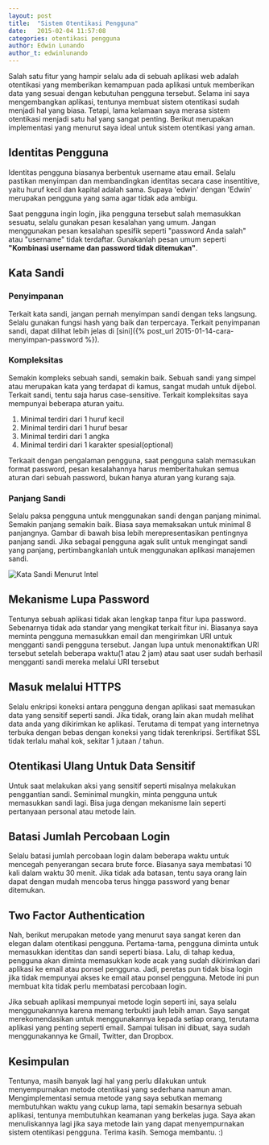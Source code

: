 ```yaml
---
layout: post
title:  "Sistem Otentikasi Pengguna"
date:   2015-02-04 11:57:08
categories: otentikasi pengguna
author: Edwin Lunando
author_t: edwinlunando
---
```


Salah satu fitur yang hampir selalu ada di sebuah aplikasi web adalah otentikasi yang memberikan kemampuan pada aplikasi untuk memberikan data yang sesuai dengan kebutuhan pengguna tersebut. Selama ini saya mengembangkan aplikasi, tentunya membuat sistem otentikasi sudah menjadi hal yang biasa. Tetapi, lama kelamaan saya merasa sistem otentikasi menjadi satu hal yang sangat penting. Berikut merupakan implementasi yang menurut saya ideal untuk sistem otentikasi yang aman.

## Identitas Pengguna ##

Identitas pengguna biasanya berbentuk username atau email. Selalu pastikan menyimpan dan membandingkan identitas secara case insentitive, yaitu huruf kecil dan kapital adalah sama. Supaya 'edwin' dengan 'Edwin' merupakan pengguna yang sama agar tidak ada ambigu.

Saat pengguna ingin login, jika pengguna tersebut salah memasukkan sesuatu, selalu gunakan pesan kesalahan yang umum. Jangan menggunakan pesan kesalahan spesifik seperti "password Anda salah" atau "username" tidak terdaftar. Gunakanlah pesan umum seperti **"Kombinasi username dan password tidak ditemukan"**.

## Kata Sandi ##

### Penyimpanan ###

Terkait kata sandi, jangan pernah menyimpan sandi dengan teks langsung. Selalu gunakan fungsi hash yang baik dan terpercaya. Terkait penyimpanan sandi, dapat dilihat lebih jelas di [sini]({% post_url 2015-01-14-cara-menyimpan-password %}).

### Kompleksitas ###

Semakin kompleks sebuah sandi, semakin baik. Sebuah sandi yang simpel atau merupakan kata yang terdapat di kamus, sangat mudah untuk dijebol. Terkait sandi, tentu saja harus case-sensitive. Terkait kompleksitas saya mempunyai beberapa aturan yaitu.

1. Minimal terdiri dari 1 huruf kecil
2. Minimal terdiri dari 1 huruf besar
3. Minimal terdiri dari 1 angka
4. Minimal terdiri dari 1 karakter spesial(optional)

Terkaait dengan pengalaman pengguna, saat pengguna salah memasukan format password, pesan kesalahannya harus memberitahukan semua aturan dari sebuah password, bukan hanya aturan yang kurang saja.

### Panjang Sandi ###

Selalu paksa pengguna untuk menggunakan sandi dengan panjang minimal. Semakin panjang semakin baik. Biasa saya memaksakan untuk minimal 8 panjangnya. Gambar di bawah bisa lebih merepresentasikan pentingnya panjang sandi. Jika sebagai pengguna agak sulit untuk mengingat sandi yang panjang, pertimbangkanlah untuk menggunakan aplikasi manajemen sandi.

![Kata Sandi Menurut Intel][1]

## Mekanisme Lupa Password ##

Tentunya sebuah aplikasi tidak akan lengkap tanpa fitur lupa password. Sebenarnya tidak ada standar yang mengikat terkait fitur ini. Biasanya saya meminta pengguna memasukkan email dan mengirimkan URI untuk mengganti sandi pengguna tersebut. Jangan lupa untuk menonaktifkan URI tersebut setelah beberapa waktu(1 atau 2 jam) atau saat user sudah berhasil mengganti sandi mereka melalui URI tersebut

## Masuk melalui HTTPS ##

Selalu enkripsi koneksi antara pengguna dengan aplikasi saat memasukan data yang sensitif seperti sandi. Jika tidak, orang lain akan mudah melihat data anda yang dikirimkan ke aplikasi. Terutama di tempat yang internetnya terbuka dengan bebas dengan koneksi yang tidak terenkripsi. Sertifikat SSL tidak terlalu mahal kok, sekitar 1 jutaan / tahun.

## Otentikasi Ulang Untuk Data Sensitif ##

Untuk saat melakukan aksi yang sensitif seperti misalnya melakukan penggantian sandi. Seminimal mungkin, minta pengguna untuk memasukkan sandi lagi. Bisa juga dengan mekanisme lain seperti pertanyaan personal atau metode lain.

## Batasi Jumlah Percobaan Login ##

Selalu batasi jumlah percobaan login dalam beberapa waktu untuk mencegah penyerangan secara brute force. Biasanya saya membatasi 10 kali dalam waktu 30 menit. Jika tidak ada batasan, tentu saya orang lain dapat dengan mudah mencoba terus hingga password yang benar ditemukan.

## Two Factor Authentication ##

Nah, berikut merupakan metode yang menurut saya sangat keren dan elegan dalam otentikasi pengguna. Pertama-tama, pengguna diminta untuk memasukkan identitas dan sandi seperti biasa. Lalu, di tahap kedua, pengguna akan diminta memasukkan kode acak yang sudah dikirimkan dari aplikasi ke email atau ponsel pengguna. Jadi, peretas pun tidak bisa login jika tidak mempunyai akses ke email atau ponsel pengguna. Metode ini pun membuat kita tidak perlu membatasi percobaan login.

Jika sebuah aplikasi mempunyai metode login seperti ini, saya selalu menggunakannya karena memang terbukti jauh lebih aman. Saya sangat merekomendasikan untuk menggunakannya kepada setiap orang, terutama aplikasi yang penting seperti email. Sampai tulisan ini dibuat, saya sudah menggunakannya ke Gmail, Twitter, dan Dropbox. 

## Kesimpulan ##

Tentunya, masih banyak lagi hal yang perlu dilakukan untuk menyempurnakan metode otentikasi yang sederhana namun aman. Mengimplementasi semua metode yang saya sebutkan memang membutuhkan waktu yang cukup lama, tapi semakin besarnya sebuah aplikasi, tentunya membutuhkan keamanan yang berkelas juga. Saya akan menuliskannya lagi jika saya metode lain yang dapat menyempurnakan sistem otentikasi pengguna. Terima kasih. Semoga membantu. :)

[1]:    http://i.imgur.com/XuMUU0b.gif
